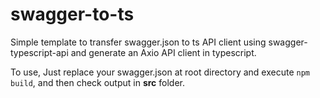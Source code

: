 # swagger-to-ts

Simple template to transfer swagger.json to ts API client using swagger-typescript-api and generate an Axio API client in typescript.

To use, Just replace your swagger.json at root directory and execute `npm build`, and then check output in **src** folder.
